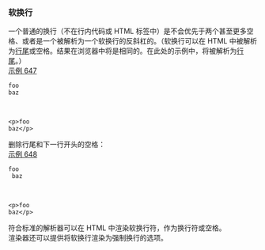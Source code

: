 ### 软换行

一个普通的换行（不在行内代码或 HTML 标签中）是不会优先于两个甚至更多空格、或者是一个被解析为一个软换行的反斜杠的。（软换行可以在 HTML 中被解析为[行尾](https://github.github.com/gfm/#line-ending)或空格。结果在浏览器中将是相同的。在此处的示例中，将被解析为[行尾](https://github.github.com/gfm/#line-ending)。）  
[示例 647](https://github.github.com/gfm/#example-647)  

    foo
    baz

   

    <p>foo
    baz</p>

删除行尾和下一行开头的空格：  
[示例 648](https://github.github.com/gfm/#example-648)  

    foo 
     baz

   

    <p>foo
    baz</p>

符合标准的解析器可以在 HTML 中渲染软换行符，作为换行符或空格。  
渲染器还可以提供将软换行渲染为强制换行的选项。  
